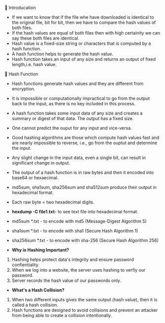 🔴 Introducation
-  If we want to know that if the file whe have downloaded is identical to the original file, bit for bit, then we have to compare the hash values of both files.
-  If the hash values are equal of both files then with high certainity we can say these both files are identical.
-  Hash value is a fixed-size string or characters that is computed by a hash function.
-  A hash function helps to generate the hash value.
-  Hash function takes an input of any size and returns an output of fixed length,i.e. hash value.

🔴 Hash Function
-  Hash functions generate hash values and they are different from encryption.
-  It is impossible or computationally impractical to go from the output back to the input, as there is no key included in this process.
-  A hash function takes some input data of any size and creates a summary or digest of that data. The output has a fixed size.
-  One cannot predict the ouput for any input and vice-versa.
-  Good hashing algorithms are those which compute hash values fast and are nearly impossible to reverse, i.e., go from the ouptut and determine the input.
-  Any slight change in the input data, even a single bit, can result in significant change in output.
-  The output of a hash function is in raw bytes and then it encoded into base64 or hexaecimal.
-  md5sum, sha1sum, sha256sum and sha512sum produce their output in hexadecimal format.
-  Each raw byte = two hexadecimal digits.
-  **hexdump -C file1.txt**- to see text file into hexadecimal format.
-  md5sum *.txt - to encode with md5 (Message-Digest Algorithm 5)
-  sha1sum *.txt - to encode with sha1 (Secure Hash Algorithm 1)
-  sha256sum *.txt - to encode with sha-256 (Secure Hash Algorithm 256)

-  **Why is Hashing Important?**
  1.  Hashing helps protect data's integrity and ensure password confientiality.
  2.  When we log into a website, the server uses hashing to verfiy our password.
  3.  Server records the hash value of our passwords only.

-  **What's a Hash Collision?**
  1.  When two different inputs gives the same output (hash value), then it is called a hash collision.
  2.  Hash functions are designed to avoid collisions and prevent an attacker from being able to create a collision intentionally.
